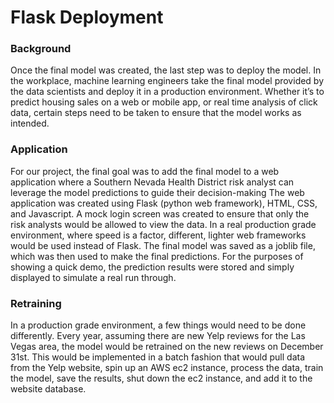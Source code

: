 # Flask Deployment
### Background
Once the final model was created, the last step was to deploy the model. In the workplace, machine learning engineers take the final model provided by the data scientists and deploy it in a production environment. Whether it’s to predict housing sales on a web or mobile app, or real time analysis of click data, certain steps need to be taken to ensure that the model works as intended.
### Application
For our project, the final goal was to add the final model to a web application where a Southern Nevada Health District risk analyst can leverage the model predictions to guide their decision-making
The web application was created using Flask (python web framework), HTML, CSS, and Javascript. A mock login screen was created to ensure that only the risk analysts would be allowed to view the data. In a real production grade environment, where speed is a factor, different, lighter web frameworks would be used instead of Flask.
The final model was saved as a joblib file, which was then used to make the final predictions. For the purposes of showing a quick demo, the prediction results were stored and simply displayed to simulate a real run through. 
### Retraining

In a production grade environment, a few things would need to be done differently. Every year, assuming there are new Yelp reviews for the Las Vegas area, the model would be retrained on the new reviews on December 31st. This would be implemented in a batch fashion that would pull data from the Yelp website, spin up an AWS ec2 instance, process the data, train the model, save the results, shut down the ec2 instance, and add it to the website database.

